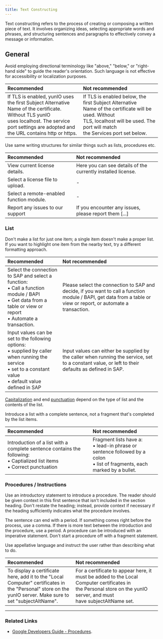 ```yaml
---
title: Text Constructing
---
```


Text constructing refers to the process of creating or composing a written piece of text. It involves organizing ideas, selecting appropriate words and phrases, and structuring sentences and paragraphs to effectively convey a message or information.

## General
Avoid employing directional terminology like "above," "below," or "right-hand side" to guide the reader's orientation. Such language is not effective for accessibility or localization purposes.

| Recommended | Not recommended | 
| :------ |:--- |
|If TLS is enabled, yunIO uses the first Subject Alternative Name of the certificate. Without TLS yunIO uses localhost. The service port settings are adopted and the URL contains http or https.|If TLS is enabled below, the first Subject Alternative Name of the certificate will be used. Without TLS, localhost will be used. The port will match the Services port set below.|

Use same writing structures for similar things such as lists, procedures etc.

| Recommended | Not recommended | 
| :------ |:--- |
| View current license details.| Here you can see details of the currently installed license.|
| Select a license file to upload. | - |
| Select a remote-enabled function module.| -|
| Report any issues to our support | If you encounter any issues, please report them [...]|


### List
Don't make a list for just one item; a single item doesn't make a proper list. If you want to highlight one item from the nearby text, try a different formatting approach.

| Recommended | Not recommended | 
| :------ |:--- |
|Select the connection to SAP and select a function:<br> &bull; Call a function module / BAPI<br> &bull; Get data from a table or view or report <br> &bull; Automate a transaction. <br> | Please select the connection to SAP and decide, if you want to call a function module / BAPI, get data from a table or view or report, or automate a transaction.|
|Input values can be set to the following options:<br> &bull; supplied by caller when running the service <br> &bull; set to a constant value <br> &bull; default value defined in SAP | Input values can either be supplied by the caller when running the service, set to a constant value, or left to their defaults as defined in SAP.|


[Capitalization](spelling-grammar.md#capitalization) and end [punctuation](spelling-grammar.md#punctuation) depend on the type of list and the contents of the list.

Introduce a list with a complete sentence, not a fragment that's completed by the list items.

| Recommended | Not recommended | 
| :------ |:--- |
|Introduction of a list with a complete sentence contains the following: <br> &bull; Captialized list items<br> &bull; Correct punctuation | Fragment lists have a: <br> &bull; lead-in phrase or sentence followed by a colon <br> &bull; list of fragments, each marked by a bullet. |

### Procedures / Instructions
Use an introductory statement to introduce a procedure. The reader should be given context in this first sentence that isn't included in the section heading. Don't restate the heading; instead, provide context if necessary if the heading sufficiently indicates what the procedure involves.

The sentence can end with a period. If something comes right before the process, use a comma. If there is more text between the introduction and the procedure, use a period.
A procedure can be introduced with an imperative statement. Don't start a procedure off with a fragment statement. 

Use appellative language and instruct the user rather than describing what to do.

| Recommended | Not recommended | 
| :------ |:--- |
| To display a certificate here, add it to the "Local Computer" certificates in the "Personal" store on the yunIO server. Make sure to set "subjectAltName".| For a certificate to appear here, it must be added to the Local Computer certificates in the Personal store on the yunIO server, and must have subjectAltName set.|


***
### Related Links

- [Google Developers Guide - Procedures](https://developers.google.com/style/procedures#summary-of-guidelines-for-writing-procedures).


